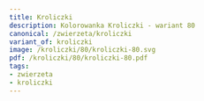 ```yaml
---
title: Kroliczki
description: Kolorowanka Kroliczki - wariant 80
canonical: /zwierzeta/kroliczki
variant_of: kroliczki
image: /kroliczki/80/kroliczki-80.svg
pdf: /kroliczki/80/kroliczki-80.pdf
tags:
- zwierzeta
- kroliczki
---
```

